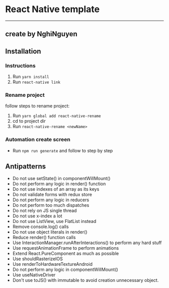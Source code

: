 # React Native template

---
  create by NghiNguyen
---

## Installation

### Instructions

1. Run `yarn install`
2. Run `react-native link`

### Rename project
follow steps to rename project:
  
1. Run `yarn global add react-native-rename`
2. cd to project dir
3. Run `react-native-rename <newName>`

### Automation create screen

- Run `npm run generate` and follow to step by step

## Antipatterns

- Do not use setState() in componentWillMount()
- Do not perform any logic in render() function
- Do not use indexes of an array as its keys
- Do not validate forms with redux store
- Do not perform any logic in reducers
- Do not perform too much dispatches
- Do not rely on JS single thread
- Do not use x-index a lot
- Do not use ListView, use FlatList instead
- Remove console.log() calls
- Do not use object literals in render()
- Reduce render() function calls
- Use InteractionManager.runAfterInteractions() to perform any hard stuff
- Use requestAnimationFrame to perform animations
- Extend React.PureComponent as much as possible
- Use shouldRasterizeIOS
- Use renderToHardwareTextureAndroid
- Do not perform any logic in componentWillMount()
- Use useNativeDriver
- Don't use toJS() with immutable to avoid creation unnecessary object.
